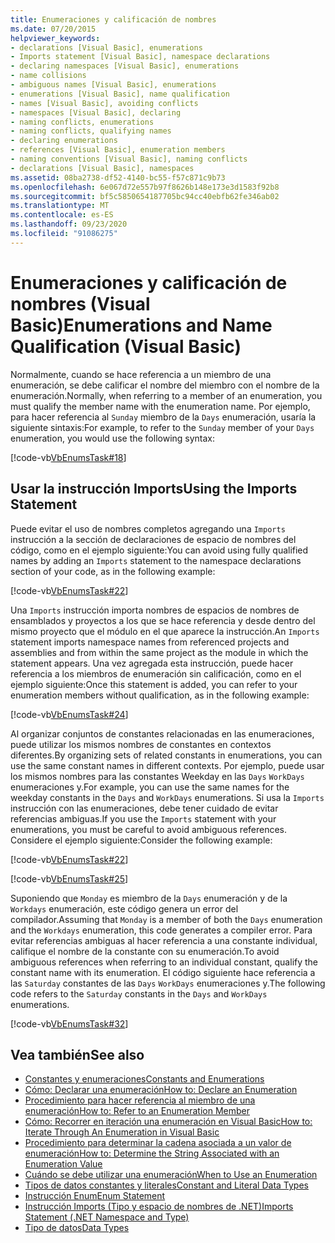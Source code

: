 ```yaml
---
title: Enumeraciones y calificación de nombres
ms.date: 07/20/2015
helpviewer_keywords:
- declarations [Visual Basic], enumerations
- Imports statement [Visual Basic], namespace declarations
- declaring namespaces [Visual Basic], enumerations
- name collisions
- ambiguous names [Visual Basic], enumerations
- enumerations [Visual Basic], name qualification
- names [Visual Basic], avoiding conflicts
- namespaces [Visual Basic], declaring
- naming conflicts, enumerations
- naming conflicts, qualifying names
- declaring enumerations
- references [Visual Basic], enumeration members
- naming conventions [Visual Basic], naming conflicts
- declarations [Visual Basic], namespaces
ms.assetid: 08ba2738-df52-4140-bc55-f57c871c9b73
ms.openlocfilehash: 6e067d72e557b97f8626b148e173e3d1583f92b8
ms.sourcegitcommit: bf5c5850654187705bc94cc40ebfb62fe346ab02
ms.translationtype: MT
ms.contentlocale: es-ES
ms.lasthandoff: 09/23/2020
ms.locfileid: "91086275"
---
```

# <a name="enumerations-and-name-qualification-visual-basic"></a><span data-ttu-id="33b86-102">Enumeraciones y calificación de nombres (Visual Basic)</span><span class="sxs-lookup"><span data-stu-id="33b86-102">Enumerations and Name Qualification (Visual Basic)</span></span>

<span data-ttu-id="33b86-103">Normalmente, cuando se hace referencia a un miembro de una enumeración, se debe calificar el nombre del miembro con el nombre de la enumeración.</span><span class="sxs-lookup"><span data-stu-id="33b86-103">Normally, when referring to a member of an enumeration, you must qualify the member name with the enumeration name.</span></span> <span data-ttu-id="33b86-104">Por ejemplo, para hacer referencia al `Sunday` miembro de la `Days` enumeración, usaría la siguiente sintaxis:</span><span class="sxs-lookup"><span data-stu-id="33b86-104">For example, to refer to the `Sunday` member of your `Days` enumeration, you would use the following syntax:</span></span>  
  
 [!code-vb[VbEnumsTask#18](~/samples/snippets/visualbasic/VS_Snippets_VBCSharp/VbEnumsTask/VB/Class2.vb#18)]  
  
## <a name="using-the-imports-statement"></a><span data-ttu-id="33b86-105">Usar la instrucción Imports</span><span class="sxs-lookup"><span data-stu-id="33b86-105">Using the Imports Statement</span></span>  

 <span data-ttu-id="33b86-106">Puede evitar el uso de nombres completos agregando una `Imports` instrucción a la sección de declaraciones de espacio de nombres del código, como en el ejemplo siguiente:</span><span class="sxs-lookup"><span data-stu-id="33b86-106">You can avoid using fully qualified names by adding an `Imports` statement to the namespace declarations section of your code, as in the following example:</span></span>  
  
 [!code-vb[VbEnumsTask#22](~/samples/snippets/visualbasic/VS_Snippets_VBCSharp/VbEnumsTask/VB/Class1.vb#22)]  
  
 <span data-ttu-id="33b86-107">Una `Imports` instrucción importa nombres de espacios de nombres de ensamblados y proyectos a los que se hace referencia y desde dentro del mismo proyecto que el módulo en el que aparece la instrucción.</span><span class="sxs-lookup"><span data-stu-id="33b86-107">An `Imports` statement imports namespace names from referenced projects and assemblies and from within the same project as the module in which the statement appears.</span></span> <span data-ttu-id="33b86-108">Una vez agregada esta instrucción, puede hacer referencia a los miembros de enumeración sin calificación, como en el ejemplo siguiente:</span><span class="sxs-lookup"><span data-stu-id="33b86-108">Once this statement is added, you can refer to your enumeration members without qualification, as in the following example:</span></span>  
  
 [!code-vb[VbEnumsTask#24](~/samples/snippets/visualbasic/VS_Snippets_VBCSharp/VbEnumsTask/VB/Class1.vb#24)]  
  
 <span data-ttu-id="33b86-109">Al organizar conjuntos de constantes relacionadas en las enumeraciones, puede utilizar los mismos nombres de constantes en contextos diferentes.</span><span class="sxs-lookup"><span data-stu-id="33b86-109">By organizing sets of related constants in enumerations, you can use the same constant names in different contexts.</span></span> <span data-ttu-id="33b86-110">Por ejemplo, puede usar los mismos nombres para las constantes Weekday en las `Days` `WorkDays` enumeraciones y.</span><span class="sxs-lookup"><span data-stu-id="33b86-110">For example, you can use the same names for the weekday constants in the `Days` and `WorkDays` enumerations.</span></span> <span data-ttu-id="33b86-111">Si usa la `Imports` instrucción con las enumeraciones, debe tener cuidado de evitar referencias ambiguas.</span><span class="sxs-lookup"><span data-stu-id="33b86-111">If you use the `Imports` statement with your enumerations, you must be careful to avoid ambiguous references.</span></span> <span data-ttu-id="33b86-112">Considere el ejemplo siguiente:</span><span class="sxs-lookup"><span data-stu-id="33b86-112">Consider the following example:</span></span>  
  
 [!code-vb[VbEnumsTask#22](~/samples/snippets/visualbasic/VS_Snippets_VBCSharp/VbEnumsTask/VB/Class1.vb#22)]  
  
 [!code-vb[VbEnumsTask#25](~/samples/snippets/visualbasic/VS_Snippets_VBCSharp/VbEnumsTask/VB/Class1.vb#25)]  
  
 <span data-ttu-id="33b86-113">Suponiendo que `Monday` es miembro de la `Days` enumeración y de la `Workdays` enumeración, este código genera un error del compilador.</span><span class="sxs-lookup"><span data-stu-id="33b86-113">Assuming that `Monday` is a member of both the `Days` enumeration and the `Workdays` enumeration, this code generates a compiler error.</span></span> <span data-ttu-id="33b86-114">Para evitar referencias ambiguas al hacer referencia a una constante individual, califique el nombre de la constante con su enumeración.</span><span class="sxs-lookup"><span data-stu-id="33b86-114">To avoid ambiguous references when referring to an individual constant, qualify the constant name with its enumeration.</span></span> <span data-ttu-id="33b86-115">El código siguiente hace referencia a las `Saturday` constantes de las `Days` `WorkDays` enumeraciones y.</span><span class="sxs-lookup"><span data-stu-id="33b86-115">The following code refers to the `Saturday` constants in the `Days` and `WorkDays` enumerations.</span></span>  
  
 [!code-vb[VbEnumsTask#32](~/samples/snippets/visualbasic/VS_Snippets_VBCSharp/VbEnumsTask/VB/Class2.vb#32)]  
  
## <a name="see-also"></a><span data-ttu-id="33b86-116">Vea también</span><span class="sxs-lookup"><span data-stu-id="33b86-116">See also</span></span>

- [<span data-ttu-id="33b86-117">Constantes y enumeraciones</span><span class="sxs-lookup"><span data-stu-id="33b86-117">Constants and Enumerations</span></span>](../../../language-reference/constants-and-enumerations.md)
- [<span data-ttu-id="33b86-118">Cómo: Declarar una enumeración</span><span class="sxs-lookup"><span data-stu-id="33b86-118">How to: Declare an Enumeration</span></span>](how-to-declare-enumerations.md)
- [<span data-ttu-id="33b86-119">Procedimiento para hacer referencia al miembro de una enumeración</span><span class="sxs-lookup"><span data-stu-id="33b86-119">How to: Refer to an Enumeration Member</span></span>](how-to-refer-to-an-enumeration-member.md)
- [<span data-ttu-id="33b86-120">Cómo: Recorrer en iteración una enumeración en Visual Basic</span><span class="sxs-lookup"><span data-stu-id="33b86-120">How to: Iterate Through An Enumeration in Visual Basic</span></span>](how-to-iterate-through-an-enumeration.md)
- [<span data-ttu-id="33b86-121">Procedimiento para determinar la cadena asociada a un valor de enumeración</span><span class="sxs-lookup"><span data-stu-id="33b86-121">How to: Determine the String Associated with an Enumeration Value</span></span>](how-to-determine-the-string-associated-with-an-enumeration-value.md)
- [<span data-ttu-id="33b86-122">Cuándo se debe utilizar una enumeración</span><span class="sxs-lookup"><span data-stu-id="33b86-122">When to Use an Enumeration</span></span>](when-to-use-an-enumeration.md)
- [<span data-ttu-id="33b86-123">Tipos de datos constantes y literales</span><span class="sxs-lookup"><span data-stu-id="33b86-123">Constant and Literal Data Types</span></span>](constant-and-literal-data-types.md)
- [<span data-ttu-id="33b86-124">Instrucción Enum</span><span class="sxs-lookup"><span data-stu-id="33b86-124">Enum Statement</span></span>](../../../language-reference/statements/enum-statement.md)
- [<span data-ttu-id="33b86-125">Instrucción Imports (Tipo y espacio de nombres de .NET)</span><span class="sxs-lookup"><span data-stu-id="33b86-125">Imports Statement (.NET Namespace and Type)</span></span>](../../../language-reference/statements/imports-statement-net-namespace-and-type.md)
- [<span data-ttu-id="33b86-126">Tipo de datos</span><span class="sxs-lookup"><span data-stu-id="33b86-126">Data Types</span></span>](../../../language-reference/data-types/index.md)
